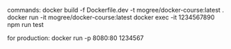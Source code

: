 commands:
docker build -f Dockerfile.dev -t mogree/docker-course:latest .
docker run -it mogree/docker-course:latest
docker exec -it 1234567890 npm run test

for production:
docker run -p 8080:80 1234567